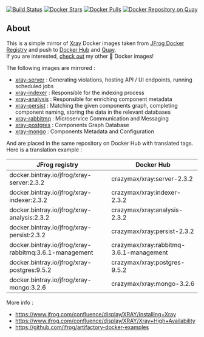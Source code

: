 <p align="center">
  <a href="https://travis-ci.com/crazy-max/docker-xray"><img src="https://img.shields.io/travis/com/crazy-max/docker-xray/master.svg?style=flat-square" alt="Build Status"></a>
  <a href="https://hub.docker.com/r/crazymax/xray/"><img src="https://img.shields.io/docker/stars/crazymax/xray.svg?style=flat-square" alt="Docker Stars"></a>
  <a href="https://hub.docker.com/r/crazymax/xray/"><img src="https://img.shields.io/docker/pulls/crazymax/xray.svg?style=flat-square" alt="Docker Pulls"></a>
  <a href="https://quay.io/repository/crazymax/xray"><img src="https://quay.io/repository/crazymax/xray/status?style=flat-square" alt="Docker Repository on Quay"></a>
</p>

## About

This is a simple mirror of [Xray](https://jfrog.com/xray/) Docker images taken from [JFrog Docker Registry](https://bintray.com/jfrog/reg2) and push to [Docker Hub](https://hub.docker.com/r/crazymax/xray/) and [Quay](https://quay.io/repository/crazymax/xray).<br />
If you are interested, [check out](https://hub.docker.com/r/crazymax/) my other 🐳 Docker images!

The following images are mirrored :

* [xray-server](https://bintray.com/jfrog/reg2/jfrog%3Axray-server) : Generating violations, hosting API / UI endpoints, running scheduled jobs
* [xray-indexer](https://bintray.com/jfrog/reg2/jfrog%3Axray-indexer) : Responsible for the indexing process
* [xray-analysis](https://bintray.com/jfrog/reg2/jfrog%3Axray-analysis) : Responsible for enriching component metadata
* [xray-persist](https://bintray.com/jfrog/reg2/jfrog%3Axray-persist) : Matching the given components graph, completing component naming, storing the data in the relevant databases
* [xray-rabbitmq](https://bintray.com/jfrog/reg2/jfrog%3Axray-rabbitmq) : Microservice Communication and Messaging
* [xray-postgres](https://bintray.com/jfrog/reg2/jfrog%3Axray-postgres) : Components Graph Database
* [xray-mongo](https://bintray.com/jfrog/reg2/jfrog%3Axray-mongo) : Components Metadata and Configuration

And are placed in the same repository on Docker Hub with translated tags. Here is a translation example :

| JFrog registry                                         | Docker Hub                              |
| ------------------------------------------------------ | --------------------------------------- |
| docker.bintray.io/jfrog/xray-server:2.3.2              | crazymax/xray:server-2.3.2              |
| docker.bintray.io/jfrog/xray-indexer:2.3.2             | crazymax/xray:indexer-2.3.2             |
| docker.bintray.io/jfrog/xray-analysis:2.3.2            | crazymax/xray:analysis-2.3.2            |
| docker.bintray.io/jfrog/xray-persist:2.3.2             | crazymax/xray:persist-2.3.2             |
| docker.bintray.io/jfrog/xray-rabbitmq:3.6.1-management | crazymax/xray:rabbitmq-3.6.1-management |
| docker.bintray.io/jfrog/xray-postgres:9.5.2            | crazymax/xray:postgres-9.5.2            |
| docker.bintray.io/jfrog/xray-mongo:3.2.6               | crazymax/xray:mongo-3.2.6               |

More info :

* https://www.jfrog.com/confluence/display/XRAY/Installing+Xray
* https://www.jfrog.com/confluence/display/XRAY/Xray+High+Availability
* https://github.com/jfrog/artifactory-docker-examples
